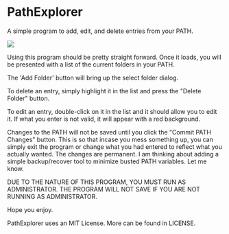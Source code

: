 PathExplorer
============

A simple program to add, edit, and delete entries from your PATH.

<img src="http://i.imgur.com/ykXPEG0.png">

Using this program should be pretty straight forward. Once it loads, you will be presented with a list of the current folders in your PATH. 

The 'Add Folder' button will bring up the select folder dialog.

To delete an entry, simply highlight it in the list and press the "Delete Folder" button.

To edit an entry, double-click on it in the list and it should allow you to edit it. If what you enter is not valid, it will appear with a red background.

Changes to the PATH will not be saved until you click the "Commit PATH Changes" button. This is so that incase you mess something up, you can simply exit the program or change what you had entered to reflect what you actually wanted. The changes are permanent. I am thinking about adding a simple backup/recover tool to minimize busted PATH variables. Let me know.

DUE TO THE NATURE OF THIS PROGRAM, YOU MUST RUN AS ADMINISTRATOR. THE PROGRAM WILL NOT SAVE IF YOU ARE NOT RUNNING AS ADMINISTRATOR.

Hope you enjoy.

PathExplorer uses an MIT License. More can be found in LICENSE.

